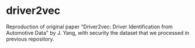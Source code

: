 # driver2vec
Reproduction of original paper "Driver2vec: Driver Identification from Automotive Data" by J. Yang, with security the dataset that we processed in previous repository.
